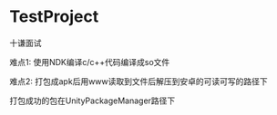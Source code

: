 # TestProject
十谦面试


难点1:
	使用NDK编译c/c++代码编译成so文件
	
难点2:
	打包成apk后用www读取到文件后解压到安卓的可读可写的路径下
	
打包成功的包在UnityPackageManager路径下
